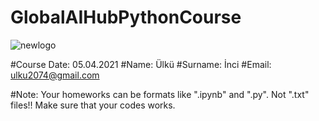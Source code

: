 # GlobalAIHubPythonCourse

![newlogo](https://user-images.githubusercontent.com/56518359/114034698-18434200-9887-11eb-84a1-71be77d92b84.png)

#Course Date: 05.04.2021
#Name: Ülkü
#Surname: İnci
#Email: ulku2074@gmail.com

#Note: Your homeworks can be formats like ".ipynb" and ".py". Not ".txt" files!! Make sure that your codes works.
